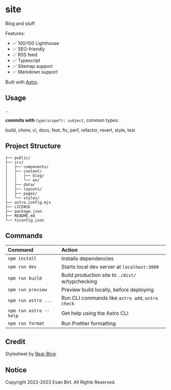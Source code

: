 # site

Blog and stuff

Features:

- ✅ 100/100 Lighthouse
- ✅ SEO-friendly
- ✅ RSS feed
- ✅ Typescript
- ✅ Sitemap support
- ✅ Markdown support

Built with [Astro](https://docs.astro.build).

## Usage

..

**commits with** `type(scope?): subject`, common types:

build, chore, ci, docs, feat, fix, perf, refactor, revert, style, test

## Project Structure

```
├── public/
├── src/
│   ├── components/
│   ├── content/
│   │   ├── blog/
│   │   └── en/
│   ├── data/
│   ├── layouts/
│   ├── pages/
│   └── styles/
├── astro.config.mjs
├── LICENSE
├── package.json
├── README.md
└── tsconfig.json
```

## Commands

| Command                | Action                                           |
| :--------------------- | :----------------------------------------------- |
| `npm install`          | Installs dependencies                            |
| `npm run dev`          | Starts local dev server at `localhost:3000`      |
| `npm run build`        | Build production site to `./dist/` w/typchecking |
| `npm run preview`      | Preview build locally, before deploying          |
| `npm run astro ...`    | Run CLI commands like `astro add`, `astro check` |
| `npm run astro --help` | Get help using the Astro CLI                     |
| `npm run format`       | Run Prettier formatting                          |

## Credit

Stylesheet by [Bear Blog](https://github.com/HermanMartinus/bearblog/).

## Notice

Copyright 2022-2023 Evan Birt. All Rights Reserved.
